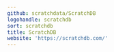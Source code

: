 ```yaml
---
github: scratchdata/ScratchDB
logohandle: scratchdb
sort: scratchdb
title: ScratchDB
website: 'https://scratchdb.com/'
---
```

